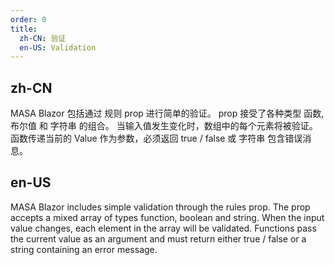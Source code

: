 ```yaml
---
order: 0
title:
  zh-CN: 验证
  en-US: Validation
---
```


## zh-CN

MASA Blazor 包括通过 规则 prop 进行简单的验证。 prop 接受了各种类型 函数, 布尔值 和 字符串 的组合。 当输入值发生变化时，数组中的每个元素将被验证。 函数传递当前的 Value 作为参数，必须返回 true / false 或 字符串 包含错误消息。

## en-US

MASA Blazor includes simple validation through the rules prop. The prop accepts a mixed array of types function, boolean and string. When the input value changes, each element in the array will be validated. Functions pass the current value as an argument and must return either true / false or a string containing an error message.
